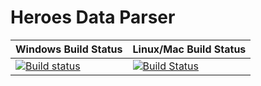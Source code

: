 # Heroes Data Parser

| Windows Build Status | Linux/Mac Build Status |
|---|---|
|  [![Build status](https://ci.appveyor.com/api/projects/status/g3linacec0a4kqkn/branch/master?svg=true)](https://ci.appveyor.com/project/koliva8245/heroesdataparser/branch/master) | [![Build Status](https://travis-ci.org/koliva8245/HeroesDataParser.svg?branch=master)](https://travis-ci.org/koliva8245/HeroesDataParser) | 

